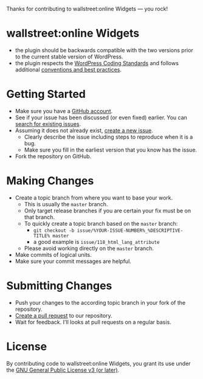Thanks for contributing to wallstreet:online Widgets &mdash; you rock!

# wallstreet:online Widgets
* the plugin should be backwards compatible with the two versions prior to the current stable version of WordPress.
* the plugin respects the [WordPress Coding Standards](https://make.wordpress.org/core/handbook/coding-standards/) and follows additional [conventions and best practices](https://github.com/inpsyde/Codex/blob/master/accepted/styleguide_conventions_bestpractices_EN.md). 

# Getting Started
* Make sure you have a [GitHub account](https://github.com/signup/free).
* See if your issue has been discussed (or even fixed) earlier. You can [search for existing issues](https://github.com/derpixler/wallstreetonline-stockquotes-wordpress-widget/issues?utf8=%E2%9C%93&q=is%3Aissue).
* Assuming it does not already exist, [create a new issue](https://github.com/derpixler/wallstreetonline-stockquotes-wordpress-widget/issues/new).
	* Clearly describe the issue including steps to reproduce when it is a bug.
	* Make sure you fill in the earliest version that you know has the issue.
* Fork the repository on GitHub.

# Making Changes
* Create a topic branch from where you want to base your work.
	* This is usually the `master` branch.
	* Only target release branches if you are certain your fix must be on that branch.
	* To quickly create a topic branch based on the `master` branch:
	    * `git checkout -b issue/%YOUR-ISSUE-NUMBER%_%DESCRIPTIVE-TITLE% master`
	    * a good example is `issue/118_html_lang_attribute`
	* Please avoid working directly on the `master` branch.
* Make commits of logical units.
* Make sure your commit messages are helpful.

# Submitting Changes
* Push your changes to the according topic branch in your fork of the repository.
* [Create a pull request](https://github.com/derpixler/wallstreetonline-stockquotes-wordpress-widget/compare) to our repository.
* Wait for feedback. I'll looks at pull requests on a regular basis.

# License
By contributing code to wallstreet:online Widgets, you grant its use under the [GNU General Public License v3 (or later)](http://www.gnu.org/licenses/gpl-2.0.html).
